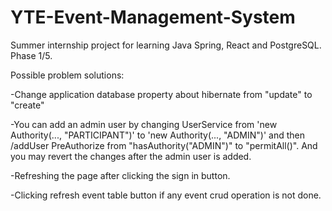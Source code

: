# YTE-Event-Management-System
Summer internship project for learning Java Spring, React and PostgreSQL. Phase 1/5.

Possible problem solutions:  
  
-Change application database property about hibernate from "update" to "create"   
  
-You can add an admin user by changing UserService from 'new Authority(..., "PARTICIPANT")' to 'new Authority(..., "ADMIN")' and then /addUser PreAuthorize from "hasAuthority("ADMIN")" to "permitAll()". And you may revert the changes after the admin user is added.  
  
-Refreshing the page after clicking the sign in button.  
  
-Clicking refresh event table button if any event crud operation is not done.
